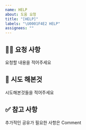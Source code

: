 ```yaml
---
name: HELP
about: 도움 요청
title: "[HELP]"
labels: "\U0001F4E2 HELP"
assignees: ""
---
```


## 🙋‍♀️ 요청 사항

요청할 내용을 적어주세요

## 👀 시도 해본것

시도해본것들을 적어주세요

## ✅ 참고 사항

추가적인 공유가 필요한 사항은 Comment

